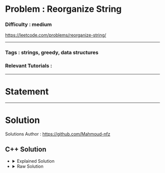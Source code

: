 # Problem : Reorganize String

### Difficulty : **medium**

https://leetcode.com/problems/reorganize-string/

---

### Tags : **strings, greedy, data structures**

### Relevant Tutorials :



---

# Statement



---

# Solution 

Solutions Author : https://github.com/Mahmoud-nfz

## C++ Solution

<ul>
<li>

<details>
    <summary>Explained Solution</summary>

```cpp
class Solution {
public:
    string reorganizeString(string t) {
        // Initialize an array to store the count of each character in the string
        int a[28] = {0};
        for(char c : t){
            a[c-'a'] ++ ;
        }
        // Use a set to store the characters and their counts
        // The set is sorted in decreasing order based on the count of each character
        // This makes it easier to choose the most frequent character that hasn't been used recently
        set<pair<int,char>> s ;
        for(int i = 0 ; i < 28 ; i ++){
            if(a[i])
                s.insert({a[i],'a'+i}) ;
        }
        // Initialize a string to store the rearranged string
        string ans ;
        // Initialize a variable to keep track of the previously used character
        char prev = '.' ;
        // Repeat as long as there are characters
        while(!s.empty()){
            // Choose the most frequent character that hasn't been used recently
            auto x = s.rbegin() ;
            if(x->second == prev){
                x ++ ;
            }
            // If there are no available characters to choose from, then it is impossible
            if(x == s.rend())
                return "" ;
            auto p = *x ;
            // Add the chosen character to the rearranged string
            ans += p.second ;
            // Update the set by removing the chosen character and decreasing its count
            s.erase(*x) ;
            if(p.first > 1)
                s.insert({p.first-1,p.second}) ;
            // Update the previously used character
            prev = p.second ;
        }
        return ans ;
    }
};

```
</details>
</li>

<li>
<details>
    <summary>Raw Solution</summary>

```cpp
class Solution {
public:
    string reorganizeString(string t) {
        int a[28] = {0};
        for(char c : t){
            a[c-'a'] ++ ;
        }
        set<pair<int,char>> s ;
        for(int i = 0 ; i < 28 ; i ++){
            if(a[i])
                s.insert({a[i],'a'+i}) ;
        }
        string ans ;
        char prev = '.' ;
        while(!s.empty()){
            auto x = s.rbegin() ;
            if(x->second == prev){
                x ++ ;
            }
            if(x == s.rend())
                return "" ;
            auto p = *x ;
            ans += p.second ;
            s.erase(*x) ;
            if(p.first > 1)
                s.insert({p.first-1,p.second}) ;
            prev = p.second ;
        }
        return ans ;
    }
};
```
</details>
</li>
</ul>
